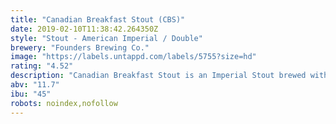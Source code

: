 ```yaml
---
title: "Canadian Breakfast Stout (CBS)"
date: 2019-02-10T11:38:42.264350Z
style: "Stout - American Imperial / Double"
brewery: "Founders Brewing Co."
image: "https://labels.untappd.com/labels/5755?size=hd"
rating: "4.52"
description: "Canadian Breakfast Stout is an Imperial Stout brewed with a blend of coffees and imported chocolates, then aged in spent bourbon barrels that have most recently been aging pure Michigan maple syrup.  Brewed in 2018."
abv: "11.7"
ibu: "45"
robots: noindex,nofollow
---
```

